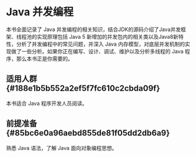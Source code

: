 # Java 并发编程

本书全面记录了 Java 并发编程的相关知识，结合JDK的源码介绍了Java并发框架、线程池的实现原理包括 Java 5 新增加的并发包内的相关类以及Java8新特性，分析了并发编程中的常见问题，并深入 Java 内存模型，对底层并发机制的实现做了一些分析。如果你正在编写、设计、调试、维护以及分析多线程的 Java 程序，那么本书正是你需要的。

## 适用人群 {#188e1b5b552a2ef5f7fc610c2cbda09f}

本书适合 Java 程序开发人员阅读。

## 前提准备 {#85bc6e0a96aebd855de81f05dd2db6a9}

熟悉 Java 语法，了解 Java 面向对象编程思想。



